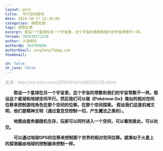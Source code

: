 ```yaml
---
layout: post
title:  平行空间游戏
date: 2016-10-17 22:30:00
categories: 胡思乱想
tags: 胡思乱想
excerpt: 假设一个星球在另一个宇宙里，这个宇宙的常数和我们的宇宙常数不一样。
thread: 201610172230
author: 大海明月
authorQQ: 593705098
authorEmail: zengfeng75@qq.com
thumbnail:

sh: false
sh_java: false
---
```


<p style="color:#AAA;">来源：http://mt.sohu.com/20160514/n449553376.shtml</p>






<p>　　<strong><span>假设一个星球在另一个宇宙里，这个宇宙的常数和我们的宇宙常数不一样。假设这个星球和地球空间平行。然后我们可以做《Pokémon Go》类似的相对空间位移来控制游戏角色在那个空间的位移。在那个空间探索。 假设我们这是机械文明，他们是精神文明（通过意念空控制一切，产生魔法之类的）。</span></strong></p> 


<p>　　<strong><span>地图由服务器随机生存，玩家可以同时进入一个空间，可以看到彼此，可以社交。</span></strong></p> 
<p>　　<strong><span>可以通过地球GPS的位移来控制那个世界的相对空间位移。就类似于火星上的探测器由地球的控制器来控制一样。</span></strong></p> 

